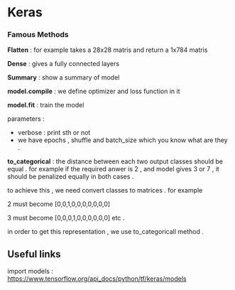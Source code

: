 # Keras 

### Famous Methods

**Flatten** : for example takes a 28x28 matris and return a 1x784 matris

**Dense** : gives a fully connected layers

**Summary** : show a summary of model 

**model.compile** : we define optimizer and loss function in it

**model.fit** : train the model 

parameters : 
* verbose : print sth or not 
* we have epochs , shuffle and batch_size which you know what are they . 


**to_categorical** : the distance between each two output classes should be equal . for example if the required anwer is 2 , and model gives 3 or 7 , it should be penalized equally in both cases . 

to achieve this , we need convert classes to matrices . for example 

2 must become [0,0,1,0,0,0,0,0,0,0]

3 must become [0,0,0,1,0,0,0,0,0,0]
etc .

in order to get this representation , we use to_categoricall method . 

## Useful links 
import models : https://www.tensorflow.org/api_docs/python/tf/keras/models
